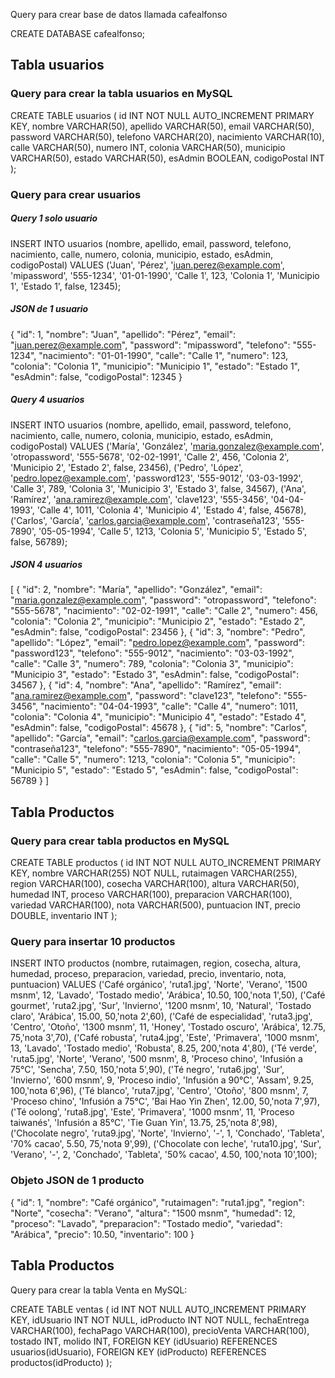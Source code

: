 Query para crear base de datos llamada cafealfonso

CREATE DATABASE cafealfonso;

## Tabla usuarios

### Query para crear la tabla usuarios en MySQL

CREATE TABLE usuarios (
id INT NOT NULL AUTO_INCREMENT PRIMARY KEY,
nombre VARCHAR(50),
apellido VARCHAR(50),
email VARCHAR(50),
password VARCHAR(50),
telefono VARCHAR(20),
nacimiento VARCHAR(10),
calle VARCHAR(50),
numero INT,
colonia VARCHAR(50),
municipio VARCHAR(50),
estado VARCHAR(50),
esAdmin BOOLEAN,
codigoPostal INT
);

### **Query para crear usuarios**

##### **Query 1 solo usuario**

INSERT INTO usuarios (nombre, apellido, email, password, telefono, nacimiento, calle, numero, colonia, municipio, estado, esAdmin, codigoPostal)
VALUES ('Juan', 'Pérez', 'juan.perez@example.com', 'mipassword', '555-1234', '01-01-1990', 'Calle 1', 123, 'Colonia 1', 'Municipio 1', 'Estado 1', false, 12345);

##### JSON de 1 usuario

{
  "id": 1,
  "nombre": "Juan",
  "apellido": "Pérez",
  "email": "juan.perez@example.com",
  "password": "mipassword",
  "telefono": "555-1234",
  "nacimiento": "01-01-1990",
  "calle": "Calle 1",
  "numero": 123,
  "colonia": "Colonia 1",
  "municipio": "Municipio 1",
  "estado": "Estado 1",
  "esAdmin": false,
  "codigoPostal": 12345
}

##### Query 4 usuarios

INSERT INTO usuarios (nombre, apellido, email, password, telefono, nacimiento, calle, numero, colonia, municipio, estado, esAdmin, codigoPostal)
VALUES
  ('María', 'González', 'maria.gonzalez@example.com', 'otropassword', '555-5678', '02-02-1991', 'Calle 2', 456, 'Colonia 2', 'Municipio 2', 'Estado 2', false, 23456),
  ('Pedro', 'López', 'pedro.lopez@example.com', 'password123', '555-9012', '03-03-1992', 'Calle 3', 789, 'Colonia 3', 'Municipio 3', 'Estado 3', false, 34567),
  ('Ana', 'Ramírez', 'ana.ramirez@example.com', 'clave123', '555-3456', '04-04-1993', 'Calle 4', 1011, 'Colonia 4', 'Municipio 4', 'Estado 4', false, 45678),
  ('Carlos', 'García', 'carlos.garcia@example.com', 'contraseña123', '555-7890', '05-05-1994', 'Calle 5', 1213, 'Colonia 5', 'Municipio 5', 'Estado 5', false, 56789);

##### JSON 4 usuarios

[
  {
    "id": 2,
    "nombre": "María",
    "apellido": "González",
    "email": "maria.gonzalez@example.com",
    "password": "otropassword",
    "telefono": "555-5678",
    "nacimiento": "02-02-1991",
    "calle": "Calle 2",
    "numero": 456,
    "colonia": "Colonia 2",
    "municipio": "Municipio 2",
    "estado": "Estado 2",
    "esAdmin": false,
    "codigoPostal": 23456
  },
  {
    "id": 3,
    "nombre": "Pedro",
    "apellido": "López",
    "email": "pedro.lopez@example.com",
    "password": "password123",
    "telefono": "555-9012",
    "nacimiento": "03-03-1992",
    "calle": "Calle 3",
    "numero": 789,
    "colonia": "Colonia 3",
    "municipio": "Municipio 3",
    "estado": "Estado 3",
    "esAdmin": false,
    "codigoPostal": 34567
  },
  {
    "id": 4,
    "nombre": "Ana",
    "apellido": "Ramírez",
    "email": "ana.ramirez@example.com",
    "password": "clave123",
    "telefono": "555-3456",
    "nacimiento": "04-04-1993",
    "calle": "Calle 4",
    "numero": 1011,
    "colonia": "Colonia 4",
    "municipio": "Municipio 4",
    "estado": "Estado 4",
    "esAdmin": false,
    "codigoPostal": 45678
  },
  {
    "id": 5,
    "nombre": "Carlos",
    "apellido": "García",
    "email": "carlos.garcia@example.com",
    "password": "contraseña123",
    "telefono": "555-7890",
    "nacimiento": "05-05-1994",
    "calle": "Calle 5",
    "numero": 1213,
    "colonia": "Colonia 5",
    "municipio": "Municipio 5",
    "estado": "Estado 5",
    "esAdmin": false,
    "codigoPostal": 56789
  }
]

## Tabla Productos

### Query para crear tabla productos en MySQL

CREATE TABLE productos (
  id INT NOT NULL AUTO_INCREMENT PRIMARY KEY,
  nombre VARCHAR(255) NOT NULL,
  rutaimagen VARCHAR(255),
  region VARCHAR(100),
  cosecha VARCHAR(100),
  altura VARCHAR(50),
  humedad INT,
  proceso VARCHAR(100),
  preparacion VARCHAR(100),
  variedad VARCHAR(100),
  nota VARCHAR(500),
  puntuacion INT,
  precio DOUBLE,
  inventario INT
);

### Query para insertar 10 productos

INSERT INTO productos (nombre, rutaimagen, region, cosecha, altura, humedad, proceso, preparacion, variedad, precio, inventario, nota, puntuacion)
VALUES
('Café orgánico', 'ruta1.jpg', 'Norte', 'Verano', '1500 msnm', 12, 'Lavado', 'Tostado medio', 'Arábica', 10.50, 100,'nota 1',50),
('Café gourmet', 'ruta2.jpg', 'Sur', 'Invierno', '1200 msnm', 10, 'Natural', 'Tostado claro', 'Arábica', 15.00, 50,'nota 2',60),
('Café de especialidad', 'ruta3.jpg', 'Centro', 'Otoño', '1300 msnm', 11, 'Honey', 'Tostado oscuro', 'Arábica', 12.75, 75,'nota 3',70),
('Café robusta', 'ruta4.jpg', 'Este', 'Primavera', '1000 msnm', 13, 'Lavado', 'Tostado medio', 'Robusta', 8.25, 200,'nota 4',80),
('Té verde', 'ruta5.jpg', 'Norte', 'Verano', '500 msnm', 8, 'Proceso chino', 'Infusión a 75°C', 'Sencha', 7.50, 150,'nota 5',90),
('Té negro', 'ruta6.jpg', 'Sur', 'Invierno', '600 msnm', 9, 'Proceso indio', 'Infusión a 90°C', 'Assam', 9.25, 100,'nota 6',96),
('Té blanco', 'ruta7.jpg', 'Centro', 'Otoño', '800 msnm', 7, 'Proceso chino', 'Infusión a 75°C', 'Bai Hao Yin Zhen', 12.00, 50,'nota 7',97),
('Té oolong', 'ruta8.jpg', 'Este', 'Primavera', '1000 msnm', 11, 'Proceso taiwanés', 'Infusión a 85°C', 'Tie Guan Yin', 13.75, 25,'nota 8',98),
('Chocolate negro', 'ruta9.jpg', 'Norte', 'Invierno', '-', 1, 'Conchado', 'Tableta', '70% cacao', 5.50, 75,'nota 9',99),
('Chocolate con leche', 'ruta10.jpg', 'Sur', 'Verano', '-', 2, 'Conchado', 'Tableta', '50% cacao', 4.50, 100,'nota 10',100);

### Objeto JSON de 1 producto

{
  "id": 1,
  "nombre": "Café orgánico",
  "rutaimagen": "ruta1.jpg",
  "region": "Norte",
  "cosecha": "Verano",
  "altura": "1500 msnm",
  "humedad": 12,
  "proceso": "Lavado",
  "preparacion": "Tostado medio",
  "variedad": "Arábica",
  "precio": 10.50,
  "inventario": 100
}

## Tabla Productos

Query para crear la tabla Venta en MySQL:

CREATE TABLE ventas (
  id INT NOT NULL AUTO_INCREMENT PRIMARY KEY,
  idUsuario INT NOT NULL,
  idProducto INT NOT NULL,
  fechaEntrega VARCHAR(100),
  fechaPago VARCHAR(100),
  precioVenta VARCHAR(100),
  tostado INT,
  molido INT,
  FOREIGN KEY (idUsuario) REFERENCES usuarios(idUsuario),
  FOREIGN KEY (idProducto) REFERENCES productos(idProducto)
);
